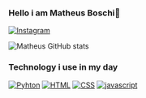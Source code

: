 ### Hello i am Matheus Boschi👋
[![Instagram](https://img.shields.io/badge/Instagram-E4405F?style=for-the-badge&logo=instagram&logoColor=white)](https://www.instagram.com/matheussboschi)

![Matheus GitHub stats](https://github-readme-stats.vercel.app/api?username=Matheus-boschi&show_icons=true&theme=dark)

### Technology i use in my day 
[![Pyhton](https://img.shields.io/badge/Python-3776AB?style=for-the-badge&logo=python&logoColor=white)]()
[![HTML](https://img.shields.io/badge/HTML5-E34F26?style=for-the-badge&logo=html5&logoColor=white)]()
[![CSS](https://img.shields.io/badge/CSS3-1572B6?style=for-the-badge&logo=css3&logoColor=white)]()
[![javascript](https://img.shields.io/badge/JavaScript-323330?style=for-the-badge&logo=javascript&logoColor=F7DF1E)]()




